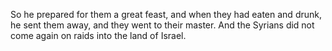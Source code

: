 So he prepared for them a great feast, and when they had eaten and drunk, he sent them away, and they went to their master. And the Syrians did not come again on raids into the land of Israel.
